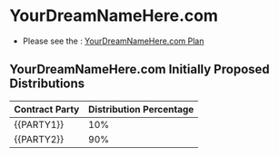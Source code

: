 # YourDreamNameHere.com

- Please see the : [YourDreamNameHere.com Plan](https://plan.yourdreamnamehere.com)

## YourDreamNameHere.com Initially Proposed Distributions

| Contract Party | Distribution Percentage |
| -------------- | ----------------------- |
| {{PARTY1}}     | 10%                     |
| {{PARTY2}}     | 90%                     |
